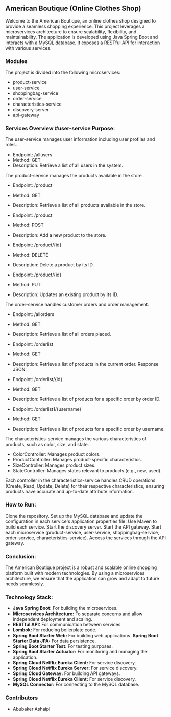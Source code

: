 ## American Boutique (Online Clothes Shop)
Welcome to the American Boutique, an online clothes shop designed to provide a seamless shopping experience. This project leverages a microservices architecture to ensure scalability, flexibility, and maintainability. The application is developed using Java Spring Boot and interacts with a MySQL database. It exposes a RESTful API for interaction with various services.

### Modules 
The project is divided into the following microservices:
- product-service
- user-service
- shoppingbag-service
- order-service
- characteristics-service
- discovery-server
- api-gateway

### Services Overview #user-service Purpose:
The user-service manages user information including user profiles and roles.
- Endpoint: /allusers
- Method: GET
- Description: Retrieve a list of all users in the system.

The product-service manages the products available in the store.
- Endpoint: /product
- Method: GET
- Description: Retrieve a list of all products available in the store.

- Endpoint: /product
- Method: POST
- Description: Add a new product to the store.

- Endpoint: /product/{id}
- Method: DELETE
- Description: Delete a product by its ID.

- Endpoint: /product/{id}
- Method: PUT
- Description: Updates an existing product by its ID.

The order-service handles customer orders and order management.
- Endpoint: /allorders
- Method: GET
- Description: Retrieve a list of all orders placed.

- Endpoint: /orderlist
- Method: GET
- Description: Retrieve a list of products in the current order. Response JSON:

- Endpoint: /orderlist/{id}
- Method: GET
- Description: Retrieve a list of products for a specific order by order ID.

- Endpoint: /orderlist1/{username}
- Method: GET
- Description: Retrieve a list of products for a specific order by username.

The characteristics-service manages the various characteristics of products, such as color, size, and state.
- ColorController: Manages product colors.
- ProductController: Manages product-specific characteristics.
- SizeController: Manages product sizes.
- StateController: Manages states relevant to products (e.g., new, used). 
 
Each controller in the characteristics-service handles CRUD operations (Create, Read, Update, Delete) for their respective characteristics, ensuring products have accurate and up-to-date attribute information.

### How to Run:
Clone the repository. Set up the MySQL database and update the configuration in each service's application properties file. Use Maven to build each service. Start the discovery server. Start the API gateway. Start each microservice (product-service, user-service, shoppingbag-service, order-service, characteristics-service). Access the services through the API gateway.

### Conclusion:
The American Boutique project is a robust and scalable online shopping platform built with modern technologies. By using a microservices architecture, we ensure that the application can grow and adapt to future needs seamlessly.

### Technology Stack:
- **Java Spring Boot:** For building the microservices.
- **Microservices Architecture:** To separate concerns and allow independent deployment and scaling.
- **RESTful API:** For communication between services.
- **Lombok:** For reducing boilerplate code.
- **Spring Boot Starter Web:** For building web applications.
  **Spring Boot Starter Data JPA:** For data persistence.
- **Spring Boot Starter Test:** For testing purposes.
- **Spring Boot Starter Actuator:** For monitoring and managing the application.
- **Spring Cloud Netflix Eureka Client:** For service discovery.
- **Spring Cloud Netflix Eureka Server:** For service discovery.
- **Spring Cloud Gateway:** For building API gateways.
- **Spring Cloud Netflix Eureka Client:** For service discovery.
- **MySQL Connector:** For connecting to the MySQL database.

### Contributors
- Abubaker Ashaipi
